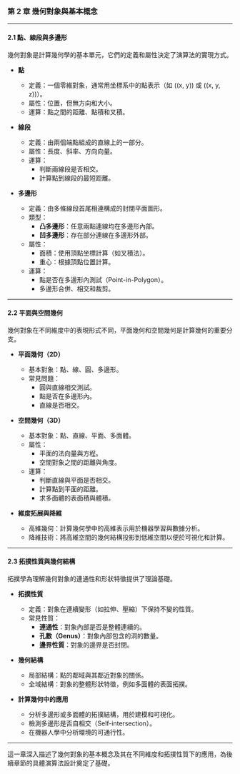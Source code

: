 ### **第 2 章 幾何對象與基本概念**

---

#### **2.1 點、線段與多邊形**  
幾何對象是計算幾何學的基本單元，它們的定義和屬性決定了演算法的實現方式。  

- **點**  
  - 定義：一個零維對象，通常用坐標系中的點表示（如 \((x, y)\) 或 \((x, y, z)\)）。  
  - 屬性：位置，但無方向和大小。  
  - 運算：點之間的距離、點積和叉積。  

- **線段**  
  - 定義：由兩個端點組成的直線上的一部分。  
  - 屬性：長度、斜率、方向向量。  
  - 運算：  
    - 判斷兩線段是否相交。  
    - 計算點到線段的最短距離。  

- **多邊形**  
  - 定義：由多條線段首尾相連構成的封閉平面圖形。  
  - 類型：  
    - **凸多邊形**：任意兩點連線均在多邊形內部。  
    - **凹多邊形**：存在部分連線在多邊形外部。  
  - 屬性：  
    - 面積：使用頂點坐標計算（如叉積法）。  
    - 重心：根據頂點位置計算。  
  - 運算：  
    - 點是否在多邊形內測試（Point-in-Polygon）。  
    - 多邊形合併、相交和裁剪。

---

#### **2.2 平面與空間幾何**  
幾何對象在不同維度中的表現形式不同，平面幾何和空間幾何是計算幾何的重要分支。

- **平面幾何（2D）**  
  - 基本對象：點、線、圓、多邊形。  
  - 常見問題：  
    - 圓與直線相交測試。  
    - 點是否在多邊形內。  
    - 直線是否相交。  

- **空間幾何（3D）**  
  - 基本對象：點、直線、平面、多面體。  
  - 屬性：  
    - 平面的法向量與方程。  
    - 空間對象之間的距離與角度。  
  - 運算：  
    - 判斷直線與平面是否相交。  
    - 計算點到平面的距離。  
    - 求多面體的表面積與體積。  

- **維度拓展與降維**  
  - 高維幾何：計算幾何學中的高維表示用於機器學習與數據分析。  
  - 降維技術：將高維空間的幾何結構投影到低維空間以便於可視化和計算。

---

#### **2.3 拓撲性質與幾何結構**  
拓撲學為理解幾何對象的連通性和形狀特徵提供了理論基礎。

- **拓撲性質**  
  - 定義：對象在連續變形（如拉伸、壓縮）下保持不變的性質。  
  - 常見性質：  
    - **連通性**：對象內部是否是整體連續的。  
    - **孔數（Genus）**：對象內部包含的洞的數量。  
    - **邊界性質**：對象的邊界是否封閉。  

- **幾何結構**  
  - 局部結構：點的鄰域與其鄰近對象的關係。  
  - 全域結構：對象的整體形狀特徵，例如多面體的表面拓撲。  

- **計算幾何中的應用**  
  - 分析多邊形或多面體的拓撲結構，用於建模和可視化。  
  - 檢測多邊形是否自相交（Self-intersection）。  
  - 在機器人學中分析環境的可通行性。

---

這一章深入描述了幾何對象的基本概念及其在不同維度和拓撲性質下的應用，為後續章節的具體演算法設計奠定了基礎。